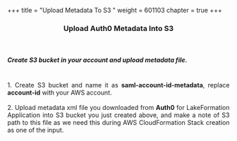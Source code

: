 +++
title = "Upload Metadata To S3 "
weight = 601103
chapter = true
+++

<center><h3>Upload Auth0 Metadata Into S3 </h3></center>

<div style="text-align: justify">

   <br/>
   <h5>Create S3 bucket in your account and upload metadata file.</h5>
   
   <br/> 
   1. Create S3 bucket and name it as <b>saml-account-id-metadata</b>, replace <b>account-id</b> with your AWS account.
   <br/><br/>
   2. Upload metadata xml file you downloaded from <b>Auth0</b> for LakeFormation Application into S3 bucket you just created above, and make a note of S3 path to this file 
   as we need this during AWS CloudFormation Stack creation as one of the input. 
   <br/>
   
   <br/>
   
   
   
</div>